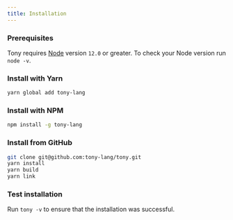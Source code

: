 ```yaml
---
title: Installation
---
```


### Prerequisites

Tony requires [Node](https://nodejs.org) version `12.0` or greater. To check your Node version run `node -v`.

### Install with Yarn

```sh
yarn global add tony-lang
```

### Install with NPM

```sh
npm install -g tony-lang
```

### Install from GitHub

```sh
git clone git@github.com:tony-lang/tony.git
yarn install
yarn build
yarn link
```

### Test installation

Run `tony -v` to ensure that the installation was successful.
